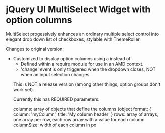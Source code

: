 # jQuery UI MultiSelect Widget with option columns

MultiSelect progessively enhances an ordinary multiple select control into elegant drop down list of checkboxes, stylable with ThemeRoller.  

Changes to original version:
- Customized to display option columns using a <table> instead of <ul>
- Defined within a require module for use in an AMD context.
- 'change' event is only triggered when the dropdown closes, NOT when an input selection changes

This is NOT a release version (among other things, option groups don't work yet).

Currently this has REQUIRED parameters:

columns: array of objects that define the columns (object format: { column: 'myColumn', title: 'My column header' }
rows: array of arrays, one array per row, each row array with a value for each column
columnSize: width of each column in px